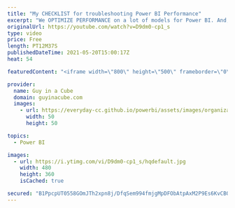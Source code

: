 ```yaml
---
title: "My CHECKLIST for troubleshooting Power BI Performance"
excerpt: "We OPTIMIZE PERFORMANCE on a lot of models for Power BI. And, over the years, we start with the same first few things. Adam walks you through his steps.  Performance Analyzer: https://docs.microsoft.com/power-bi/create-reports/desktop-performance-analyzer  DAX Studio: https://daxstudio.org/  Tabular"
originalUrl: https://youtube.com/watch?v=D9dm0-cp1_s
type: video
price: Free
length: PT12M37S
publishedDateTime: 2021-05-20T15:00:17Z
heat: 54

featuredContent: "<iframe width=\"800\" height=\"500\" frameborder=\"0\" src=\"https://www.youtube.com/embed/D9dm0-cp1_s\" allow=\"accelerometer; autoplay; encrypted-media; gyroscope; picture-in-picture\" allowfullscreen></iframe>"

provider:
  name: Guy in a Cube
  domain: guyinacube.com
  images:
    - url: https://everyday-cc.github.io/powerbi/assets/images/organizations/guyinacube.com-50x50.jpg
      width: 50
      height: 50

topics:
  - Power BI

images:
  - url: https://i.ytimg.com/vi/D9dm0-cp1_s/hqdefault.jpg
    width: 480
    height: 360
    isCached: true

secured: "B1PpcpUT0558GOmJTh2xpn8j/DfqSem994fmjgMpDFObAtpAxM2P9Es6KvCBQj2TmHmiXV18zkVDVwZV4ZS9armgLp/sMHWNlLIPNM+f2DPvV/vH9hU8xVuQYjjzD5YddlmdIKHd6rBsg007+DaSH6gcLjusof+Gl5O3Y9yTvUz1UC4uEhibo/JNYDer+FgxOW04a4Y+c8+QVR7CzGVwtSAWW8YLh1M5agIBs3W4oInsMY0hfZ4gDQqEbtVnHUYRbqcEEXTbqvbAi8KzWQiaYZgKmGqgJHuxsb2Yvp52fBrRC/RzWKKfSKrDditRSf8kMVBuhNF4P0EyMqQl2tW0SnSlaQwslig4/uJRUhO3Q+gtUAnjMR74epnvJmTzEmaoPvOVQZLoRsRoTLbTZuEy5fE6IkjyzbHQhVQOeJVghB0=;QfArLZ5wFR7feoLeCeeyxQ=="
---
```


